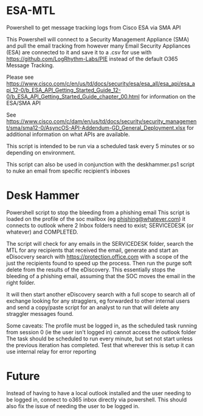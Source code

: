 # ESA-MTL
Powershell to get message tracking logs from Cisco ESA via SMA API

This Powershell will connect to a Security Management Appliance (SMA) and pull the email tracking from however many Email Security Appliances (ESA) are connected to it and save it to a .csv for use with https://github.com/LogRhythm-Labs/PIE instead of the default O365 Message Tracking.

Please see https://www.cisco.com/c/en/us/td/docs/security/esa/esa_all/esa_api/esa_api_12-0/b_ESA_API_Getting_Started_Guide_12-0/b_ESA_API_Getting_Started_Guide_chapter_00.html for information on the ESA/SMA API

See https://www.cisco.com/c/dam/en/us/td/docs/security/security_management/sma/sma12-0/AsyncOS-API-Addendum-GD_General_Deployment.xlsx for additional information on what APIs are available.

This script is intended to be run via a scheduled task every 5 minutes or so depending on environment.

This script can also be used in conjunction with the deskhammer.ps1 script to nuke an email from specific recipient’s inboxes 

# Desk Hammer
Powershell script to stop the bleeding from a phishing email
This script is loaded on the profile of the soc mailbox (eg phishing@whatever.com) it connects to outlook where 2 Inbox folders need to exist; SERVICEDESK (or whatever) and COMPLETED.

The script will check for any emails in the SERVICEDESK folder, search the MTL for any recipients that received the email, generate and start an eDisocvery search with https://protection.office.com with a scope of the just the recipients found to speed up the process.  Then run the purge soft delete from the results of the eDiscovery.  This essentially stops the bleeding of a phishing email, assuming that the SOC moves the email in the right folder. 

It will then start another eDiscovery search with a full scope to search all of exchange looking for any stragglers, eg forwarded to other internal users and send a copy/paste script for an analyst to run that will delete any straggler messages found.

Some caveats:
The profile must be logged in, as the scheduled task running from session 0 (ie the user isn't logged in) cannot access the outlook folder
The task should be scheduled to run every minute, but set not start unless the previous iteration has completed.
Test that wherever this is setup it can use internal relay for error reporting

# Future
Instead of having to have a local outlook installed and the user needing to be logged in, connect to o365 inbox directly via powershell.  This should also fix the issue of needing the user to be logged in.
